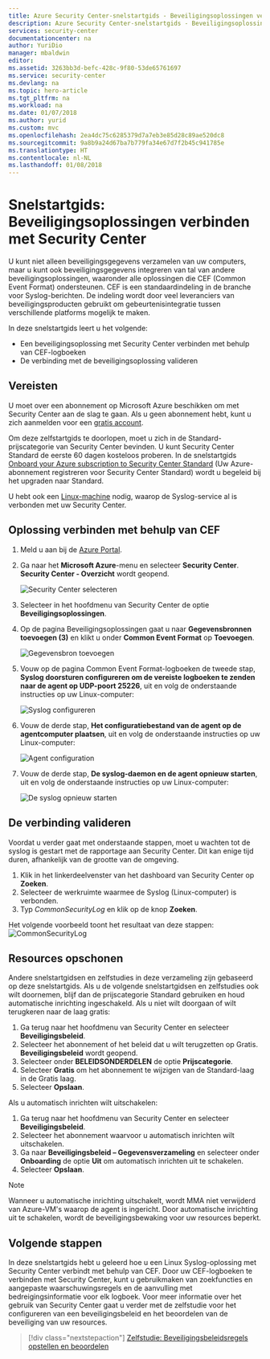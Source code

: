 ```yaml
---
title: Azure Security Center-snelstartgids - Beveiligingsoplossingen verbinden | Microsoft Docs
description: Azure Security Center-snelstartgids - Beveiligingsoplossingen verbinden
services: security-center
documentationcenter: na
author: YuriDio
manager: mbaldwin
editor: 
ms.assetid: 3263bb3d-befc-428c-9f80-53de65761697
ms.service: security-center
ms.devlang: na
ms.topic: hero-article
ms.tgt_pltfrm: na
ms.workload: na
ms.date: 01/07/2018
ms.author: yurid
ms.custom: mvc
ms.openlocfilehash: 2ea4dc75c6285379d7a7eb3e85d28c89ae520dc8
ms.sourcegitcommit: 9a8b9a24d67ba7b779fa34e67d7f2b45c941785e
ms.translationtype: HT
ms.contentlocale: nl-NL
ms.lasthandoff: 01/08/2018
---
```

# <a name="quickstart-connect-security-solutions-to-security-center"></a>Snelstartgids: Beveiligingsoplossingen verbinden met Security Center

U kunt niet alleen beveiligingsgegevens verzamelen van uw computers, maar u kunt ook beveiligingsgegevens integreren van tal van andere beveiligingsoplossingen, waaronder alle oplossingen die CEF (Common Event Format) ondersteunen. CEF is een standaardindeling in de branche voor Syslog-berichten. De indeling wordt door veel leveranciers van beveiligingsproducten gebruikt om gebeurtenisintegratie tussen verschillende platforms mogelijk te maken.

In deze snelstartgids leert u het volgende:
- Een beveiligingsoplossing met Security Center verbinden met behulp van CEF-logboeken
- De verbinding met de beveiligingsoplossing valideren

## <a name="prerequisites"></a>Vereisten
U moet over een abonnement op Microsoft Azure beschikken om met Security Center aan de slag te gaan. Als u geen abonnement hebt, kunt u zich aanmelden voor een [gratis account](https://azure.microsoft.com/free/).

Om deze zelfstartgids te doorlopen, moet u zich in de Standard-prijscategorie van Security Center bevinden. U kunt Security Center Standard de eerste 60 dagen kosteloos proberen. In de snelstartgids [Onboard your Azure subscription to Security Center Standard](security-center-get-started.md) (Uw Azure-abonnement registreren voor Security Center Standard) wordt u begeleid bij het upgraden naar Standard.

U hebt ook een [Linux-machine](https://docs.microsoft.com/azure/log-analytics/log-analytics-agent-linux) nodig, waarop de Syslog-service al is verbonden met uw Security Center.

## <a name="connect-solution-using-cef"></a>Oplossing verbinden met behulp van CEF

1. Meld u aan bij de [Azure Portal](https://azure.microsoft.com/features/azure-portal/).
2. Ga naar het **Microsoft Azure**-menu en selecteer **Security Center**. **Security Center - Overzicht** wordt geopend.

    ![Security Center selecteren](./media/quick-security-solutions/quick-security-solutions-fig1.png)  

3. Selecteer in het hoofdmenu van Security Center de optie **Beveiligingsoplossingen**.
4. Op de pagina Beveiligingsoplossingen gaat u naar **Gegevensbronnen toevoegen (3)** en klikt u onder **Common Event Format** op **Toevoegen**.

    ![Gegevensbron toevoegen](./media/quick-security-solutions/quick-security-solutions-fig2.png)

5. Vouw op de pagina Common Event Format-logboeken de tweede stap, **Syslog doorsturen configureren om de vereiste logboeken te zenden naar de agent op UDP-poort 25226**, uit en volg de onderstaande instructies op uw Linux-computer:

    ![Syslog configureren](./media/quick-security-solutions/quick-security-solutions-fig3.png)

6. Vouw de derde stap, **Het configuratiebestand van de agent op de agentcomputer plaatsen**, uit en volg de onderstaande instructies op uw Linux-computer:

    ![Agent configuration](./media/quick-security-solutions/quick-security-solutions-fig4.png)

7. Vouw de derde stap, **De syslog-daemon en de agent opnieuw starten**, uit en volg de onderstaande instructies op uw Linux-computer:

    ![De syslog opnieuw starten](./media/quick-security-solutions/quick-security-solutions-fig5.png)


## <a name="validate-the-connection"></a>De verbinding valideren

Voordat u verder gaat met onderstaande stappen, moet u wachten tot de syslog is gestart met de rapportage aan Security Center. Dit kan enige tijd duren, afhankelijk van de grootte van de omgeving.

1.  Klik in het linkerdeelvenster van het dashboard van Security Center op **Zoeken**.
2.  Selecteer de werkruimte waarmee de Syslog (Linux-computer) is verbonden.
3.  Typ *CommonSecurityLog* en klik op de knop **Zoeken**.

Het volgende voorbeeld toont het resultaat van deze stappen: ![CommonSecurityLog](./media/quick-security-solutions/common-sec-log.png)

## <a name="clean-up-resources"></a>Resources opschonen
Andere snelstartgidsen en zelfstudies in deze verzameling zijn gebaseerd op deze snelstartgids. Als u de volgende snelstartgidsen en zelfstudies ook wilt doornemen, blijf dan de prijscategorie Standard gebruiken en houd automatische inrichting ingeschakeld. Als u niet wilt doorgaan of wilt terugkeren naar de laag gratis:

1. Ga terug naar het hoofdmenu van Security Center en selecteer **Beveiligingsbeleid**.
2. Selecteer het abonnement of het beleid dat u wilt terugzetten op Gratis. **Beveiligingsbeleid** wordt geopend.
3. Selecteer onder **BELEIDSONDERDELEN** de optie **Prijscategorie**.
4. Selecteer **Gratis** om het abonnement te wijzigen van de Standard-laag in de Gratis laag.
5. Selecteer **Opslaan**.

Als u automatisch inrichten wilt uitschakelen:

1. Ga terug naar het hoofdmenu van Security Center en selecteer **Beveiligingsbeleid**.
2. Selecteer het abonnement waarvoor u automatisch inrichten wilt uitschakelen.
3. Ga naar **Beveiligingsbeleid – Gegevensverzameling** en selecteer onder **Onboarding** de optie **Uit** om automatisch inrichten uit te schakelen.
4. Selecteer **Opslaan**.

>[!NOTE]
> Wanneer u automatische inrichting uitschakelt, wordt MMA niet verwijderd van Azure-VM's waarop de agent is ingericht. Door automatische inrichting uit te schakelen, wordt de beveiligingsbewaking voor uw resources beperkt.
>

## <a name="next-steps"></a>Volgende stappen
In deze snelstartgids hebt u geleerd hoe u een Linux Syslog-oplossing met Security Center verbindt met behulp van CEF. Door uw CEF-logboeken te verbinden met Security Center, kunt u gebruikmaken van zoekfuncties en aangepaste waarschuwingsregels en de aanvulling met bedreigingsinformatie voor elk logboek. Voor meer informatie over het gebruik van Security Center gaat u verder met de zelfstudie voor het configureren van een beveiligingsbeleid en het beoordelen van de beveiliging van uw resources.

> [!div class="nextstepaction"]
> [Zelfstudie: Beveiligingsbeleidsregels opstellen en beoordelen](./tutorial-security-policy.md)
